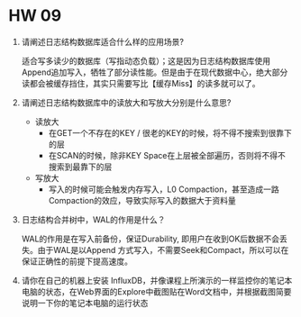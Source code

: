 # HW 09

1. 请阐述日志结构数据库适合什么样的应用场景?

   适合写多读少的数据库（写指动态负载）；这是因为日志结构数据库使用Append追加写入，牺牲了部分读性能。但是由于在现代数据中心，绝大部分读都会被缓存挡住，其实只需要写比【缓存Miss】的读多就可以了。

2. 请阐述日志结构数据库中的读放大和写放大分别是什么意思?

   - 读放大
     - 在GET一个不存在的KEY / 很老的KEY的时候，将不得不搜索到很靠下的层
     - 在SCAN的时候，除非KEY Space在上层被全部遍历，否则将不得不搜索到最靠下的层
   - 写放大
     - 写入的时候可能会触发内存写入，L0 Compaction，甚至造成一路Compaction的效应，导致实际写入的数据大于资料量

3. 日志结构合并树中，WAL的作用是什么？

   WAL的作用是在写入前备份，保证Durability, 即用户在收到OK后数据不会丢失。由于WAL是以Append 方式写入，不需要Seek和Compact，所以可以在保证正确性的前提下提高速度。

4. 请你在自己的机器上安装 InfluxDB，并像课程上所演示的一样监控你的笔记本电脑的状态，在Web界面的Explore中截图贴在Word文档中，并根据截图简要说明一下你的笔记本电脑的运行状态

   